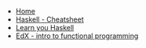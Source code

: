 <!-- docs/_sidebar.md -->

* [Home](/)
* [Haskell - Cheatsheet](pages/haskell_cheatsheet.md)
* [Learn you Haskell](pages/learn_you_haskell.md)
* [EdX - intro to functional programming](pages/edx_intro_to_functional_programming.md)